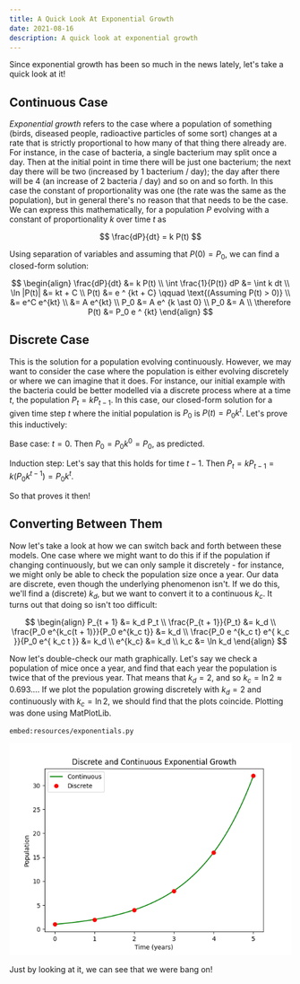 ```yaml
---
title: A Quick Look At Exponential Growth
date: 2021-08-16
description: A quick look at exponential growth
---
```


Since exponential growth has been so much in the news lately, let's take a quick look at it!

## Continuous Case

_Exponential growth_ refers to the case where a population of something (birds, diseased people, radioactive particles of some sort) changes at a rate that is strictly proportional to how many of that thing there already are. For instance, in the case of bacteria, a single bacterium may split once a day. Then at the initial point in time there will be just one bacterium; the next day there will be two (increased by 1 bacterium / day); the day after there will be 4 (an increase of 2 bacteria / day) and so on and so forth. In this case the constant of proportionality was one (the rate was the same as the population), but in general there's no reason that that needs to be the case. We can express this mathematically, for a population $P$ evolving with a constant of proportionality $k$ over time $t$ as

$$
\frac{dP}{dt} = k P(t)
$$

Using separation of variables and assuming that $P(0) = P_0$, we can find a closed-form solution:

$$
\begin{align}
\frac{dP}{dt} &= k P(t) \\
\int \frac{1}{P(t)} dP &= \int k dt  \\
\ln |P(t)| &= kt + C \\
P(t) &= e ^ {kt + C} \qquad \text{(Assuming P(t) > 0)} \\
 &= e^C e^{kt} \\
 &= A e^{kt} \\
P_0 &= A e^ {k \ast 0} \\
P_0 &= A \\
\therefore P(t) &= P_0 e ^ {kt}
\end{align}
$$

## Discrete Case

This is the solution for a population evolving continuously. However, we may want to consider the case where the population is either evolving discretely or where we can imagine that it does. For instance, our initial example with the bacteria could be better modelled via a discrete process where at a time $t$, the population $P_t = kP_{t - 1}$. In this case, our closed-form solution for a given time step $t$ where the initial population is $P_0$ is $P(t) = P_0 k ^ t$. Let's prove this inductively:

Base case: $t = 0$. Then $P_0 = P_0 k ^ 0 = P_0$, as predicted.

Induction step: Let's say that this holds for time $t - 1$. Then $P_t = k P_{t - 1} = k \left( P_0 k^{t - 1} \right)  = P_0 k^t$.

So that proves it then!

## Converting Between Them

Now let's take a look at how we can switch back and forth between these models. One case where we might want to do this if if the population if changing continuously, but we can only sample it discretely - for instance, we might only be able to check the population size once a year. Our data are discrete, even though the underlying phenomenon isn't. If we do this, we'll find a (discrete) $k_d$, but we want to convert it to a continuous $k_c$. It turns out that doing so isn't too difficult:

$$
\begin{align}
P_{t + 1} &= k_d P_t \\
\frac{P_{t + 1}}{P_t} &= k_d \\
\frac{P_0 e^{k_c(t + 1)}}{P_0 e^{k_c t}} &= k_d \\
\frac{P_0 e ^{k_c t} e^{ k_c }}{P_0 e^{ k_c t }} &= k_d \\
e^{k_c} &= k_d \\
k_c &= \ln k_d
\end{align}
$$

Now let's double-check our math graphically. Let's say we check a population of mice once a year, and find that each year the population is twice that of the previous year. That means that $k_d = 2$, and so $k_c = \ln 2 \approx 0.693\dots$. If we plot the population growing discretely with $k_d = 2$ and continuously with $k_c = \ln 2$, we should find that the plots coincide. Plotting was done using MatPlotLib.

`embed:resources/exponentials.py`

![Continuous and Discrete Exponential Growth](./resources/exponentials.png)

Just by looking at it, we can see that we were bang on!
